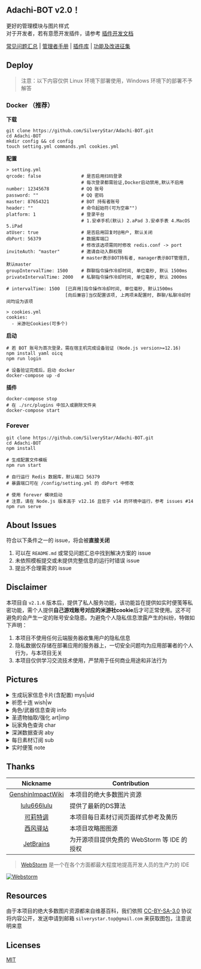 ## Adachi-BOT v2.0！
更好的管理模块与图片样式<br>
对于开发者，若有意愿开发插件，请参考 [插件开发文档](https://github.com/SilveryStar/Adachi-BOT/tree/v2.0Beta/document)

[常见问题汇总](https://github.com/SilveryStar/Adachi-BOT/blob/master/document/FAQ.md) | [管理者手册](https://github.com/SilveryStar/Adachi-BOT/blob/master/document/MASTER.md) | [插件库](https://github.com/SilveryStar/Adachi-Plugin) | [功能及改进征集](https://github.com/SilveryStar/Adachi-BOT/issues/70)

## Deploy
> 注意：以下内容仅供 Linux 环境下部署使用，Windows 环境下的部署不予解答
### Docker （推荐）

**下载**

```
git clone https://github.com/SilveryStar/Adachi-BOT.git
cd Adachi-BOT
mkdir config && cd config
touch setting.yml commands.yml cookies.yml
```

**配置**

```
> setting.yml
qrcode: false               # 是否启用扫码登录
                            # 每次登录都需验证,Docker启动禁用,默认不启用
number: 12345678            # QQ 账号
password: ""                # QQ 密码
master: 87654321            # BOT 持有者账号
header: ""                  # 命令起始符(可为空串"")
platform: 1                 # 登录平台
                            # 1.安卓手机(默认) 2.aPad 3.安卓手表 4.MacOS 5.iPad
atUser: true                # 是否启用回复时@用户, 默认关闭
dbPort: 56379               # 数据库端口
                            # 修改该选项需同时修改 redis.conf -> port
inviteAuth: "master"        # 邀请自动入群权限
                            # master表示BOT持有者, manager表示BOT管理员, 默认master
groupIntervalTime: 1500     # 群聊指令操作冷却时间, 单位毫秒, 默认 1500ms
privateIntervalTime: 2000   # 私聊指令操作冷却时间, 单位毫秒, 默认 2000ms

# intervalTime: 1500  [已弃用]指令操作冷却时间, 单位毫秒, 默认1500ms
                      [向后兼容]当仅配置该项, 上两项未配置时, 群聊/私聊冷却时间均设为该项

> cookies.yml
cookies:
  - 米游社Cookies(可多个)
```

**启动**

```
# 若 BOT 账号为首次登录，需在宿主机完成设备验证 (Node.js version>=12.16)
npm install yaml oicq
npm run login

# 设备验证完成后，启动 docker
docker-compose up -d
```

**插件**

```
docker-compose stop
# 在 ./src/plugins 中加入或删除文件夹
docker-compose start
```

### Forever

```
git clone https://github.com/SilveryStar/Adachi-BOT.git
cd Adachi-BOT
npm install

# 生成配置文件模板
npm run start

# 自行运行 Redis 数据库，默认端口 56379
# 暴露端口可在 /config/setting.yml 的 dbPort 中修改

# 使用 forever 模块启动
# 注意，请在 Node.js 版本高于 v12.16 且低于 v14 的环境中运行，参考 issues #14 
npm run serve
```

## About Issues
符合以下条件之一的 issue，将会被**直接关闭**
1. 可以在 `README.md` 或常见问题汇总中找到解决方案的 issue
2. 未依照模板提交或未提供完整信息的运行时错误 issue
3. 提出不合理需求的 issue

## Disclaimer
本项目自 `v2.1.6` 版本后，提供了私人服务功能，该功能旨在提供如实时便笺等私密功能，需个人提供**自己游戏账号对应的米游社cookie**后才可正常使用。这不可避免的会产生一定的账号安全隐患。为避免个人隐私信息泄露产生的纠纷，特做如下声明：
1. 本项目不使用任何云端服务器收集用户的隐私信息
2. 隐私数据仅存储在部署应用的服务器上，一切安全问题均为应用部署者的个人行为，与本项目无关
3. 本项目仅供学习交流技术使用，严禁用于任何商业用途和非法行为

## Pictures

<details>
<summary>生成玩家信息卡片(含配置) mys|uid</summary>

`v2.1.5` 版本后，信息卡可显示角色使用的武器信息，该信息的样式需在 `genshin.yml` 中的 `cardWeaponStyle` 配置，默认为 `normal`，区别如下:

<table align="center">
    <tr>
        <td><img src="https://z3.ax1x.com/2021/10/16/58XYND.png" alt="ERROR"/></td>
        <td><img src="https://z3.ax1x.com/2021/10/16/58X8HK.png" alt="ERROR"/></td>
        <td><img src="https://z3.ax1x.com/2021/10/16/58XJAO.png" alt="ERROR"/></td>
    </tr>
    <tr>
        <td align="center">normal 模式</td>
        <td align="center">weaponA 模式</td>
        <td align="center">weaponB 模式</td>
    </tr>
</table>

<div align="center">
  <img src="https://z3.ax1x.com/2021/10/16/58Xt4e.png" alt="ERROR"/>
</div>
</details>

<details>
<summary>祈愿十连 wish|w</summary>
<div align="center">
  <img src="https://z3.ax1x.com/2021/06/27/RJn3N9.png" alt="ERROR"/>
  <img src="https://z3.ax1x.com/2021/06/27/RJne10.png" alt="ERROR"/>
</div>
</details>

<details>
<summary>角色/武器信息查询 info</summary>
<div align="center">
  <img src="https://z3.ax1x.com/2021/06/27/RJnEhn.png" alt="ERROR">
  <img src="https://z3.ax1x.com/2021/06/27/RJnpX8.png" alt="ERROR">
  <img src="https://z3.ax1x.com/2021/06/27/RJnQ74.png" alt="ERROR">
  <img src="https://z3.ax1x.com/2021/06/27/RJn1AJ.png" alt="ERROR">
  <img src="https://z3.ax1x.com/2021/06/27/RJnMBF.png" alt="ERROR">
</div>
</details>

<details>
<summary>圣遗物抽取/强化 art|imp</summary>
<div align="center">
  <img src="https://z3.ax1x.com/2021/06/27/RJnP0g.png" alt="ERROR">
  <img src="https://z3.ax1x.com/2021/06/27/RJnCnS.png" alt="ERROR">
</div>
</details>

<details>
<summary>玩家角色查询 char</summary>
<div align="center">
  <img src="https://z3.ax1x.com/2021/06/27/RJni7Q.png" alt="ERROR">
  <img src="https://z3.ax1x.com/2021/06/27/RJnKnU.png" alt="ERROR">
  <img src="https://z3.ax1x.com/2021/06/27/RJnnXT.png" alt="ERROR">
  <img src="https://z3.ax1x.com/2021/06/27/RJnmcV.png" alt="ERROR">
  <img src="https://z3.ax1x.com/2021/06/27/RJnZpq.png" alt="ERROR">
  <img src="https://z3.ax1x.com/2021/06/27/RJnAts.png" alt="ERROR">
</div>
</details>

<details>
<summary>深渊数据查询 aby</summary>
<div align="center">
    <img src="https://z3.ax1x.com/2021/09/24/4DTORs.png" alt="ERROR">
</div>
<div align="center">
    <img src="https://z3.ax1x.com/2021/09/24/4DTXzn.png" alt="ERROR">
</div>
</details>

<details>
<summary>每日素材订阅 sub</summary>
<div align="center">
    <img src="https://z3.ax1x.com/2021/10/06/4zJ4JI.png" alt="ERROR">
</div>
</details>

<details>
<summary>实时便笺 note</summary>
<div align="center">
    <img src="https://z3.ax1x.com/2021/10/23/5gm1bt.png" alt="ERROR">
</div>
</details>

## Thanks
| Nickname                                                     | Contribution                        |
| :----------------------------------------------------------: | ----------------------------------- |
|[GenshinImpactWiki](https://genshin-impact.fandom.com/wiki/Genshin_Impact_Wiki) | 本项目的绝大多数图片资源 |
|[lulu666lulu](https://github.com/lulu666lulu) | 提供了最新的DS算法 |
|[可莉特调](https://genshin.pub/daily) | 本项目每日素材订阅页面样式参考及黄历 |
|[西风驿站](https://bbs.mihoyo.com/ys/collection/307224)| 本项目攻略图图源 |
|[JetBrains](https://www.jetbrains.com?from=Adachi-BOT) | 为开源项目提供免费的 WebStorm 等 IDE 的授权 |


> [WebStorm](https://www.jetbrains.com/webstorm?from=Adachi-BOT) 是一个在各个方面都最大程度地提高开发人员的生产力的 IDE

[![Webstorm](https://github.com/SilveryStar/Adachi-BOT/blob/master/document/icon-webstorm.svg)](https://www.jetbrains.com/webstorm?from=Adachi-BOT)

## Resources
由于本项目的绝大多数图片资源都来自维基百科，我们依照 [CC-BY-SA-3.0](https://creativecommons.org/licenses/by-sa/3.0/legalcode) 协议将内容公开，发送申请到邮箱 `silverystar.top@gmail.com` 来获取图包，注意说明来意

## Licenses
[MIT](https://github.com/SilveryStar/Adachi-BOT/blob/master/LICENSE)
